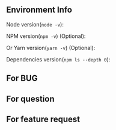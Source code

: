 <!--
Thank you for reporting an issue..
Before you submit your issue, please provide the following information as much as possible.
-->

## Environment Info

Node version(`node -v`):

NPM version(`npm -v`) (Optional):

Or Yarn version(`yarn -v`) (Optional):

Dependencies version(`npm ls --depth 0`):

## For BUG

<!--
 1. BUG description
 2. The way to reproduce
-->

<!-- If you find that markdown files are not rendered as expected, please go to https://marked.js.org/demo/ to see if it can be reproduced there. If it can be reproduced, please file a bug to https://github.com/markedjs/marked.
-->

## For question

<!-- Question description -->

## For feature request

<!-- Feature description -->
